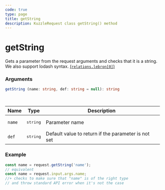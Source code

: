 ```yaml
---
code: true
type: page
title: getString
description: KuzzleRequest class getString() method
---
```


# getString

<SinceBadge version="2.11.0" />

Gets a parameter from the request arguments and checks that it is a string.
We also support lodash syntax. [(```relations.lebron[0]```)](https://lodash.com/docs/4.17.15#get)

### Arguments

```ts
getString (name: string, def: string = null): string
```

</br>

| Name   | Type              | Description    |
|--------|-------------------|----------------|
| `name` | <pre>string</pre> | Parameter name |
| `def` | <pre>string</pre> | Default value to return if the parameter is not set |


### Example

```ts
const name = request.getString('name');
// equivalent
const name = request.input.args.name;
//+ checks to make sure that "name" is of the right type
// and throw standard API error when it's not the case
```
